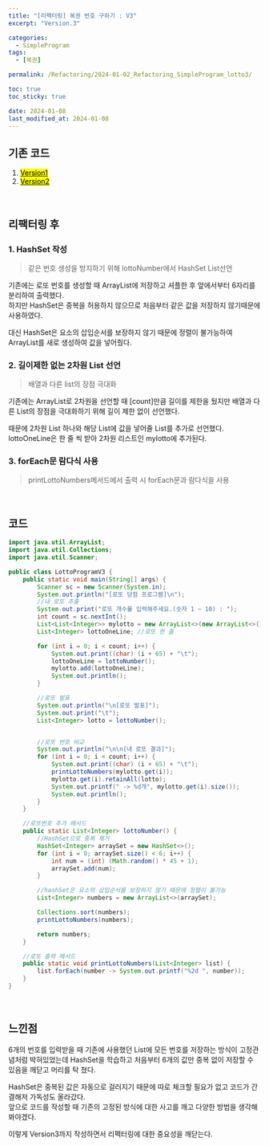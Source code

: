 ```yaml
---
title: "[리팩터링] 복권 번호 구하기 : V3"
excerpt: "Version.3"

categories:
  - SimpleProgram
tags:
  - [복권]

permalink: /Refactoring/2024-01-02_Refactoring_SimpleProgram_lotto3/

toc: true
toc_sticky: true

date: 2024-01-08
last_modified_at: 2024-01-08
---
```

## 기존 코드
1. <a href="{{url}}/Refactoring/2023-12-27_Refactoring_SimpleProgram_lotto2/"><mark>Version1</mark></a><br>
2. <a href="{{url}}/Refactoring/2023-12-27_Refactoring_SimpleProgram_lotto2/"><mark>Version2</mark></a><br>

<br>

## 리팩터링 후
### 1. HashSet 작성
>같은 번호 생성을 방지하기 위해 lottoNumber에서 HashSet List선언

기존에는 로또 번호를 생성할 때 ArrayList에 저장하고 셔플한 후 앞에서부터 6자리를 분리하여 출력했다.<br>
하지만 HashSet은 중복을 허용하지 않으므로 처음부터 같은 값을 저장하지 않기때문에 사용하였다.<br>

대신 HashSet은 요소의 삽입순서를 보장하지 않기 때문에 정렬이 불가능하여 ArrayList를 새로 생성하여 값을 넣어줬다.

### 2. 길이제한 없는 2차원 List 선언
>배열과 다른 list의 장점 극대화

기존에는 ArrayList로 2차원을 선언할 때 [count]만큼 길이를 제한을 뒀지만 배열과 다른 List의 장점을 극대화하기 위해 길이 제한 없이 선언했다.

때문에 2차원 List 하나와 해당 List에 값을 넣어줄 List를 추가로 선언했다.<br>
lottoOneLine은 한 줄 씩 받아 2차원 리스트인 mylotto에 추가된다.

### 3. forEach문 람다식 사용
>printLottoNumbers메서드에서 출력 시 forEach문과 람다식을 사용

<br>

## 코드
```java
import java.util.ArrayList;
import java.util.Collections;
import java.util.Scanner;

public class LottoProgramV3 {
    public static void main(String[] args) {
        Scanner sc = new Scanner(System.in);
        System.out.println("[로또 당첨 프로그램]\n");
        //내 로또 추출
        System.out.print("로또 개수룰 입력해주세요.(숫자 1 ~ 10) : ");
        int count = sc.nextInt();
        List<List<Integer>> mylotto = new ArrayList<>(new ArrayList<>()); //구매한 모든 로또 번호
        List<Integer> lottoOneLine; //로또 한 줄

        for (int i = 0; i < count; i++) {
            System.out.print((char) (i + 65) + "\t");
            lottoOneLine = lottoNumber();
            mylotto.add(lottoOneLine);
            System.out.println();
        }

        //로또 발표
        System.out.println("\n[로또 발표]");
        System.out.print("\t");
        List<Integer> lotto = lottoNumber();


        //로또 번호 비교
        System.out.println("\n\n[내 로또 결과]");
        for (int i = 0; i < count; i++) {
            System.out.print((char) (i + 65) + "\t");
            printLottoNumbers(mylotto.get(i));
            mylotto.get(i).retainAll(lotto);
            System.out.printf(" -> %d개", mylotto.get(i).size());
            System.out.println();
        }
    }

    //로또번호 추가 메서드
    public static List<Integer> lottoNumber() {
        //HashSet으로 중복 제거
        HashSet<Integer> arraySet = new HashSet<>();
        for (int i = 0; arraySet.size() < 6; i++) {
            int num = (int) (Math.random() * 45 + 1);
            arraySet.add(num);
        }

        //hashSet은 요소의 삽입순서를 보장하지 않기 때문에 정렬이 불가능
        List<Integer> numbers = new ArrayList<>(arraySet);

        Collections.sort(numbers);
        printLottoNumbers(numbers);

        return numbers;
    }

    //로또 출력 메서드
    public static void printLottoNumbers(List<Integer> list) {
        list.forEach(number -> System.out.printf("%2d ", number));
    }
}
```
<br>

## 느낀점
6개의 번호를 입력받을 때 기존에 사용했던 List에 모든 번호를 저장하는 방식이 고정관념처럼 박혀있었는데 HashSet을 학습하고 처음부터 6개의 값만 중복 없이 저장할 수 있음을 깨닫고 머리를 탁 쳤다.<br>

HashSet은 중복된 값은 자동으로 걸러지기 때문에 따로 체크할 필요가 없고 코드가 간결해저 가독성도 올라갔다.<br>
앞으로 코드를 작성할 때 기존의 고정된 방식에 대한 사고를 깨고 다양한 방법을 생각해봐야겠다.<br>

이렇게 Version3까지 작성하면서 리펙터링에 대한 중요성을 깨닫는다.